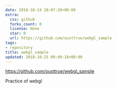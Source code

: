 ```yaml
---
date: 2018-10-24 20:07:20+00:00
extra:
  css: github
  forks_count: 0
  license: None
  star: 0
  url: https://github.com/ousttrue/webgl_sample
tags:
- repository
title: webgl_sample
updated: 2018-10-25 09:40:18+00:00
---
```


<https://github.com/ousttrue/webgl_sample>

Practice of webgl
